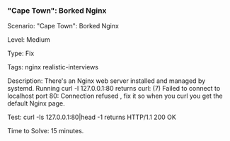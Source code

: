 <h3>"Cape Town": Borked Nginx</h3>

Scenario: "Cape Town": Borked Nginx

Level: Medium

Type: Fix

Tags: nginx   realistic-interviews  

Description: There's an Nginx web server installed and managed by systemd. Running curl -I 127.0.0.1:80 returns curl: (7) Failed to connect to localhost port 80: Connection refused , fix it so when you curl you get the default Nginx page.

Test: curl -Is 127.0.0.1:80|head -1 returns HTTP/1.1 200 OK

Time to Solve: 15 minutes.